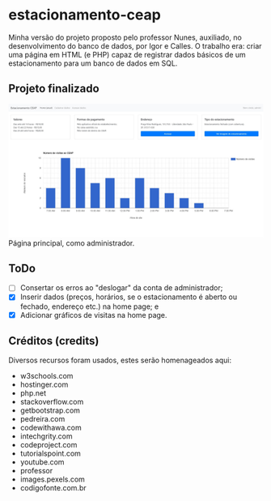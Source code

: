 # estacionamento-ceap
Minha versão do projeto proposto pelo professor Nunes, auxiliado, no desenvolvimento do banco de dados, por Igor e Calles. O trabalho era: criar uma página em HTML (e PHP) capaz de registrar dados básicos de um estacionamento para um banco de dados em SQL.

## Projeto finalizado
![Página principal](screenshots/dashboard.jpg)
Página principal, como administrador.

## ToDo
- [ ] Consertar os erros ao "deslogar" da conta de administrador;
- [x] Inserir dados (preços, horários, se o estacionamento é aberto ou fechado, endereço etc.) na home page; e
- [x] Adicionar gráficos de visitas na home page.

## Créditos (credits)
Diversos recursos foram usados, estes serão homenageados aqui:
- w3schools.com
- hostinger.com
- php.net
- stackoverflow.com
- getbootstrap.com
- pedreira.com
- codewithawa.com
- intechgrity.com
- codeproject.com
- tutorialspoint.com
- youtube.com
- professor
- images.pexels.com
- codigofonte.com.br
